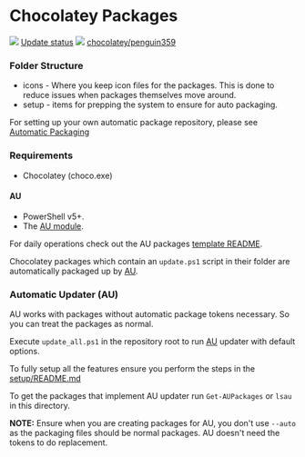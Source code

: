 # Chocolatey Packages

[![](https://ci.appveyor.com/api/projects/status/github/penguin359/chocolatey-packages?svg=true)](https://ci.appveyor.com/project/penguin359/chocolatey-packages)
[Update status](https://gist.github.com/penguin359/82fb09d745a7785fa8580f1a4075d96b)
[![](http://transparent-favicon.info/favicon.ico)](#)
[chocolatey/penguin359](https://chocolatey.org/profiles/penguin359)

### Folder Structure

* icons - Where you keep icon files for the packages. This is done to reduce issues when packages themselves move around.
* setup - items for prepping the system to ensure for auto packaging.

For setting up your own automatic package repository, please see [Automatic Packaging](https://chocolatey.org/docs/automatic-packages)

### Requirements

* Chocolatey (choco.exe)

#### AU

* PowerShell v5+.
* The [AU module](https://chocolatey.org/packages/au).

For daily operations check out the AU packages [template README](https://github.com/majkinetor/au-packages-template/blob/master/README.md).


Chocolatey packages which contain an `update.ps1` script in their folder are automatically packaged up by [AU](https://chocolatey.org/packages/au).

### Automatic Updater (AU)

AU works with packages without automatic package tokens necessary. So you can treat the packages as normal.

Execute `update_all.ps1` in the repository root to run [AU](https://chocolatey.org/packages/au) updater with default options.

To fully setup all the features ensure you perform the steps in the [setup/README.md](https://github.com/chocolatey/chocolatey-packages-template/blob/master/setup/README.md#automatic-updater-au)

To get the packages that implement AU updater run `Get-AUPackages` or `lsau` in this directory.

**NOTE:** Ensure when you are creating packages for AU, you don't use `--auto` as the packaging files should be normal packages. AU doesn't need the tokens to do replacement.